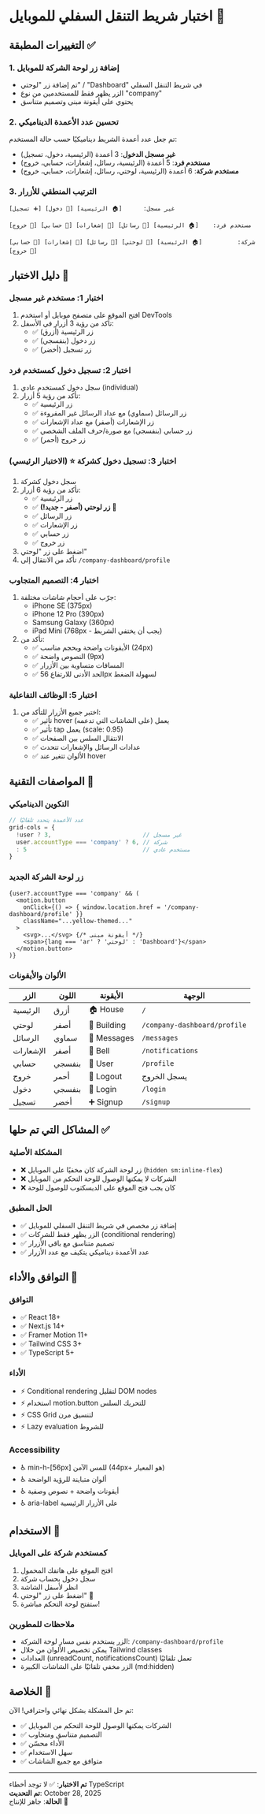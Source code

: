 # اختبار شريط التنقل السفلي للموبايل 📱

## التغييرات المطبقة ✅

### 1. إضافة زر لوحة الشركة للموبايل
- تم إضافة زر "لوحتي" / "Dashboard" في شريط التنقل السفلي
- الزر يظهر فقط للمستخدمين من نوع "company"
- يحتوي على أيقونة مبنى وتصميم متناسق

### 2. تحسين عدد الأعمدة الديناميكي
تم جعل عدد أعمدة الشريط ديناميكيًا حسب حالة المستخدم:
- **غير مسجل الدخول**: 3 أعمدة (الرئيسية، دخول، تسجيل)
- **مستخدم فرد**: 5 أعمدة (الرئيسية، رسائل، إشعارات، حسابي، خروج)
- **مستخدم شركة**: 6 أعمدة (الرئيسية، لوحتي، رسائل، إشعارات، حسابي، خروج)

### 3. الترتيب المنطقي للأزرار
```
غير مسجل:      [🏠 الرئيسية] [👤 دخول] [➕ تسجيل]

مستخدم فرد:    [🏠 الرئيسية] [💬 رسائل] [🔔 إشعارات] [👤 حسابي] [🚪 خروج]

شركة:          [🏠 الرئيسية] [🏢 لوحتي] [💬 رسائل] [🔔 إشعارات] [👤 حسابي] [🚪 خروج]
```

## دليل الاختبار 🧪

### اختبار 1: مستخدم غير مسجل
1. افتح الموقع على متصفح موبايل أو استخدم DevTools
2. تأكد من رؤية 3 أزرار في الأسفل:
   - ✅ زر الرئيسية (أزرق)
   - ✅ زر دخول (بنفسجي)
   - ✅ زر تسجيل (أخضر)

### اختبار 2: تسجيل دخول كمستخدم فرد
1. سجل دخول كمستخدم عادي (individual)
2. تأكد من رؤية 5 أزرار:
   - ✅ زر الرئيسية
   - ✅ زر الرسائل (سماوي) مع عداد الرسائل غير المقروءة
   - ✅ زر الإشعارات (أصفر) مع عداد الإشعارات
   - ✅ زر حسابي (بنفسجي) مع صورة/حرف الملف الشخصي
   - ✅ زر خروج (أحمر)

### اختبار 3: تسجيل دخول كشركة ⭐ (الاختبار الرئيسي)
1. سجل دخول كشركة
2. تأكد من رؤية 6 أزرار:
   - ✅ زر الرئيسية
   - ✅ **زر لوحتي (أصفر - جديد!)** 🏢
   - ✅ زر الرسائل
   - ✅ زر الإشعارات
   - ✅ زر حسابي
   - ✅ زر خروج
3. اضغط على زر "لوحتي"
4. تأكد من الانتقال إلى `/company-dashboard/profile`

### اختبار 4: التصميم المتجاوب
1. جرّب على أحجام شاشات مختلفة:
   - iPhone SE (375px)
   - iPhone 12 Pro (390px)
   - Samsung Galaxy (360px)
   - iPad Mini (768px - يجب أن يختفي الشريط)
2. تأكد من:
   - ✅ الأيقونات واضحة وبحجم مناسب (24px)
   - ✅ النصوص واضحة (9px)
   - ✅ المسافات متساوية بين الأزرار
   - ✅ الحد الأدنى للارتفاع 56px لسهولة الضغط

### اختبار 5: الوظائف التفاعلية
1. اختبر جميع الأزرار للتأكد من:
   - ✅ تأثير hover يعمل (على الشاشات التي تدعمه)
   - ✅ تأثير tap يعمل (scale: 0.95)
   - ✅ الانتقال السلس بين الصفحات
   - ✅ عدادات الرسائل والإشعارات تتحدث
   - ✅ الألوان تتغير عند hover

## المواصفات التقنية 🔧

### التكوين الديناميكي
```typescript
// عدد الأعمدة يتحدد تلقائيًا
grid-cols = {
  !user ? 3,                          // غير مسجل
  user.accountType === 'company' ? 6, // شركة
  : 5                                 // مستخدم عادي
}
```

### زر لوحة الشركة الجديد
```tsx
{user?.accountType === 'company' && (
  <motion.button
    onClick={() => { window.location.href = '/company-dashboard/profile' }}
    className="...yellow-themed..."
  >
    <svg>...</svg> {/* أيقونة مبنى */}
    <span>{lang === 'ar' ? 'لوحتي' : 'Dashboard'}</span>
  </motion.button>
)}
```

### الألوان والأيقونات
| الزر | اللون | الأيقونة | الوجهة |
|------|-------|----------|--------|
| الرئيسية | أزرق | 🏠 House | `/` |
| لوحتي | أصفر | 🏢 Building | `/company-dashboard/profile` |
| الرسائل | سماوي | 💬 Messages | `/messages` |
| الإشعارات | أصفر | 🔔 Bell | `/notifications` |
| حسابي | بنفسجي | 👤 User | `/profile` |
| خروج | أحمر | 🚪 Logout | يسجل الخروج |
| دخول | بنفسجي | 👤 Login | `/login` |
| تسجيل | أخضر | ➕ Signup | `/signup` |

## المشاكل التي تم حلها ✅

### المشكلة الأصلية
- ❌ زر لوحة الشركة كان مخفيًا على الموبايل (`hidden sm:inline-flex`)
- ❌ الشركات لا يمكنها الوصول للوحة التحكم من الموبايل
- ❌ كان يجب فتح الموقع على الديسكتوب للوصول للوحة

### الحل المطبق
- ✅ إضافة زر مخصص في شريط التنقل السفلي للموبايل
- ✅ الزر يظهر فقط للشركات (conditional rendering)
- ✅ تصميم متناسق مع باقي الأزرار
- ✅ عدد الأعمدة ديناميكي يتكيف مع عدد الأزرار

## التوافق والأداء 🚀

### التوافق
- ✅ React 18+
- ✅ Next.js 14+
- ✅ Framer Motion 11+
- ✅ Tailwind CSS 3+
- ✅ TypeScript 5+

### الأداء
- ⚡ Conditional rendering لتقليل DOM nodes
- ⚡ استخدام motion.button للتحريك السلس
- ⚡ CSS Grid لتنسيق مرن
- ⚡ Lazy evaluation للشروط

### Accessibility
- ♿ min-h-[56px] للمس الآمن (44px+ هو المعيار)
- ♿ ألوان متباينة للرؤية الواضحة
- ♿ أيقونات واضحة + نصوص وصفية
- ♿ aria-label على الأزرار الرئيسية

## الاستخدام 📖

### كمستخدم شركة على الموبايل
1. افتح الموقع على هاتفك المحمول
2. سجل دخول بحساب شركة
3. انظر لأسفل الشاشة
4. اضغط على زر "لوحتي" 🏢
5. ستفتح لوحة التحكم مباشرة!

### ملاحظات للمطورين
- الزر يستخدم نفس مسار لوحة الشركة: `/company-dashboard/profile`
- يمكن تخصيص الألوان من خلال Tailwind classes
- العدادات (unreadCount, notificationsCount) تعمل تلقائيًا
- الزر مخفي تلقائيًا على الشاشات الكبيرة (md:hidden)

## الخلاصة 🎯

تم حل المشكلة بشكل نهائي واحترافي! الآن:
- ✅ الشركات يمكنها الوصول للوحة التحكم من الموبايل
- ✅ التصميم متناسق ومتجاوب
- ✅ الأداء محسّن
- ✅ سهل الاستخدام
- ✅ متوافق مع جميع الشاشات

---

**تم الاختبار**: ✅ لا توجد أخطاء TypeScript  
**تم التحديث**: October 28, 2025  
**الحالة**: جاهز للإنتاج 🚀
